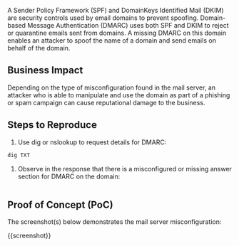 A Sender Policy Framework (SPF) and DomainKeys Identified Mail (DKIM) are security controls used by email domains to prevent spoofing. Domain-based Message Authentication (DMARC) uses both SPF and DKIM to reject or quarantine emails sent from domains. A missing DMARC on this domain enables an attacker to spoof the name of a domain and send emails on behalf of the domain.

## Business Impact

Depending on the type of misconfiguration found in the mail server, an attacker who is able to  manipulate and use the domain as part of a phishing or spam campaign can cause reputational damage to the business.

## Steps to Reproduce

1. Use dig or nslookup to request details for DMARC:

```bash
dig TXT 
```

1. Observe in the response that there is a misconfigured or missing answer section for DMARC on the domain:

```text
```

## Proof of Concept (PoC)

The screenshot(s) below demonstrates the mail server misconfiguration:

{{screenshot}}
